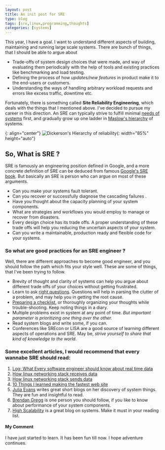 ```yaml
---
layout: post
title: An init post for SRE
type: blog
tags: [sre,linux,programming,thoughts]
categories: [systems]
---
```



This year, I have a goal. I want to understand different aspects of building, maintaining and running large scale systems. There are bunch of things, that I should be able to argue about

- Trade-offs of system design choices that were made, and way of evaluating them periodically with the help of tools and existing practices like benchmarking and load testing. 
- Defining the process of how *updates/new features* in product make it to the end-users or customers.
- Understanding the ways of handling arbitrary workload requests and errors like excess traffic, downtime etc.   

Fortunately, there is something called **Site Reliability Engineering**, which deals with the things that I mentioned above. I've decided to pursue my career in this direction. An SRE can typically strive to fulfill minimal [needs of systems](https://plus.google.com/+lizthegrey/posts/MLAJFVyEb2f) first, and gradually grow up one ladder in [Maslow's hierarchy](https://en.wikipedia.org/wiki/Maslow%27s_hierarchy_of_needs) of systems.


{: align="center"} 
![Dickerson's Hierarchy of reliability](https://rarchk.github.io/public/images/sreHierarchy.png){: width="85%" height="auto"}  

## So, What is SRE ? 
SRE is famously an engineering position defined in Google, and a more concrete definition of SRE can be deduced from famous [Google's SRE book](http://landing.google.com/sre/book.html). But basically an SRE is person who can argue on most of these arguments.  

- Can you make your systems fault tolerant.  
- Can you recover or successfully diagnose the cascading failures .
- Have you thought about the capacity planning of your system components.  
- What are strategies and workflows you would employ to manage or recover from disasters.
- Every design choice has its trade offs. A proper understanding of these trade offs will help you reducing the uncertain aspects of your system.      
- Can you write a maintainable, production ready and flexible code for your systems.

### So what are good practices for an SRE engineer ? 
Well, there are different approaches to become good engineer, and you should follow the path which fits your style well. These are some of things, that I've been trying to follow.

- Brevity of thought and clarity of systems can help you argue about different trade offs of your choices without getting frustrated.
- Learn to ask [right questions](https://jvns.ca/blog/good-questions/). Questions will help in parsing the clutter of a problem, and may help you in getting the root cause.  
- [Preparing a checklist](https://www.usenix.org/conference/srecon16/program/presentation/gregg), or thoroughly organizing your thoughts while trouble-shooting. Keep noting things in a diary. 
- Multiple problems exist in system at any point of time. *But important parameter is  prioritizing one thing over the other.*    
- Read system blogs and write some, if you can. 
- Conferences like SREcon or LISA are a good source of learning different aspects of operations and SRE. May be, *strive yourself to share that kind of knowledge to the world.*   	     


### Some excellent articles, I would recommend that every wannabe SRE should read:

1. [Log: What Every software engineer should know about real time data](https://engineering.linkedin.com/distributed-systems/log-what-every-software-engineer-should-know-about-real-time-datas-unifying)
2. [How linux networking stack receives data](https://blog.packagecloud.io/eng/2016/06/22/monitoring-tuning-linux-networking-stack-receiving-data/)
3. [How linux networking stack sends data](https://blog.packagecloud.io/eng/2017/02/06/monitoring-tuning-linux-networking-stack-sending-data/)
4. [10 Things I learned making the fastest web site](https://hackernoon.com/10-things-i-learned-making-the-fastest-site-in-the-world-18a0e1cdf4a7#.pzq4p31ec)
5. [Julia Evans](http://jvns.ca/) writes great short blogs on her discovery of system things. They are fun and insightful to read.  
6. [Brendan Gregg](http://www.brendangregg.com) is one person you should follow, if you like to know about performance of your system components. 
7. [High Scalability](http://highscalability.com/) is a great blog on systems. Make it must in your reading list.

#### My Comment
I have just started to learn. It has been fun till now. I hope adventure continues.  